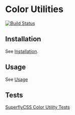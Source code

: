 # Color Utilities

[![Build Status](https://travis-ci.org/superflycss/utilities-colors.svg?branch=master)](https://travis-ci.org/superflycss/utilities-colors)

## Installation

See [Installation](https://github.com/superflycss/superflycss/#installation).

## Usage

See [Usage](https://github.com/superflycss/superflycss/#usage)

## Tests

[SuperflyCSS Color Utility Tests](https://superflycss.github.io/utilities-colors/target/test/html/)
